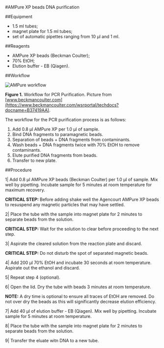 #AMPure XP beads DNA purification

##Equipment
* 1.5 ml tubes;
* magnet plate for 1.5 ml tubes;
* set of automatic pipettes ranging from 10 µl and 1 ml.

##Reagents
* AMPure XP beads (Beckman Coulter);
* 70% EtOH;
* Elution buffer - EB (Qiagen).

##Workflow

![AMPure workflow](https://github.com/repseqio/protocols/blob/master/img/AMPure%20XP.png "AMPure XP overview")

**Figure 1.** Workflow for PCR Purification. Picture from [www.beckmancoulter.com](https://www.beckmancoulter.com/wsrportal/techdocs?docname=B37419AA).

The workflow for the PCR purification process is as follows:

1. Add 0.8 μl AMPure XP per 1.0 μl of sample.
2. Bind DNA fragments to paramagnetic beads.
3. Separation of beads + DNA fragments from contaminants.
4. Wash beads + DNA fragments twice with 70% EtOH to remove contaminants.
5. Elute purified DNA fragments from beads.
6. Transfer to new plate.

##Procedure

1| Add 0.8 μl AMPure XP beads (Beckman Coulter) per 1.0 μl of sample. Mix well by pipetting. Incubate sample for 5 minutes at room temperature 
for maximum recovery.

**CRITICAL STEP:** Before adding shake well the Agencourt AMPure XP beads to resuspend any magnetic particles that may have
settled. 

2| Place the tube with the sample into magnet plate for 2 minutes to separate beads from the solution.

**CRITICAL STEP:** Wait for the solution to clear before proceeding to the next step.

3| Aspirate the cleared solution from the reaction plate and discard.

**CRITICAL STEP:** Do not disturb the spot of separated magnetic beads.

4| Add 200 μl 70% EtOH and incubate 30 seconds at room temperature. Aspirate out the ethanol and discard. 

5| Repeat step 4 (optional).

6| Open the lid. Dry the tube with beads 3 minutes at room temperature.

**NOTE:** A dry time is optional to ensure all traces of EtOH are removed. Do not over dry the beads as this will significantly
decrease elution efficiency.

7| Add 40 μl of elution buffer - EB (Qiagen). Mix well by pipetting. Incubate sample for 5 minutes at room temperature.

8| Place the tube with the sample into magnet plate for 2 minutes to separate beads from the solution.

9| Transfer the eluate witn DNA to a new tube.
